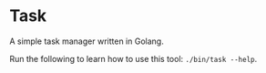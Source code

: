 # Task

A simple task manager written in Golang.

Run the following to learn how to use this tool: `./bin/task --help`.
